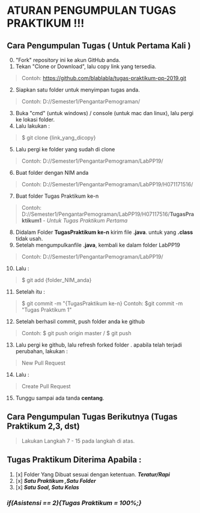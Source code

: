# ATURAN PENGUMPULAN TUGAS PRAKTIKUM !!!

## Cara Pengumpulan Tugas ( Untuk Pertama Kali )

0.  "Fork" repository ini ke akun GitHub anda. 
1.  Tekan "Clone or Download", lalu copy link yang tersedia.
>   Contoh: https://github.com/blablabla/tugas-praktikum-pp-2019.git
2.  Siapkan satu folder untuk menyimpan tugas anda.
>   Contoh: D://Semester1/PengantarPemograman/
3.  Buka "cmd" (untuk windows) / console (untuk mac dan linux), lalu pergi ke lokasi folder.
4.  Lalu lakukan :
>   $ git clone {link_yang_dicopy}
5.  Lalu pergi ke folder yang sudah di clone
>   Contoh: D://Semester1/PengantarPemograman/LabPP19/
6.  Buat folder dengan NIM anda
>   Contoh: D://Semester1/PengantarPemograman/LabPP19/H071171516/
7.  Buat folder Tugas Praktikum ke-n
>   Contoh: D://Semester1/PengantarPemograman/LabPP19/H07117516/**TugasPraktikum1** - *Untuk Tugas Praktikum Pertama*
8.  Didalam Folder **TugasPraktikum ke-n** kirim file **.java**. untuk yang **.class** tidak usah.
9.  Setelah mengumpulkanfile **.java**, kembali ke dalam folder LabPP19
>   Contoh: D://Semester1/PengantarPemograman/LabPP19/
10. Lalu :
>   $ git add {folder_NIM_anda}
11. Setelah itu :
>   $ git commit -m "{TugasPraktikum ke-n}
>   Contoh: $git commit -m "Tugas Praktikum 1"
12. Setelah berhasil commit, push folder anda ke github
>   Contoh: $ git push origin master / $ git push
13. Lalu pergi ke github, lalu refresh forked folder . apabila telah terjadi perubahan, lakukan :
>   New Pull Request
14. Lalu :
>   Create Pull Request
15. Tunggu sampai ada tanda **centang**.

## Cara Pengumpulan Tugas Berikutnya (Tugas Praktikum 2,3, dst)

>   Lakukan Langkah 7 - 15 pada langkah di atas.

## Tugas Praktikum Diterima Apabila :

1.  [x] Folder Yang Dibuat sesuai dengan ketentuan. **_Teratur/Rapi_**
2.  [x] **_Satu Praktikum ,Satu Folder_**
3.  [x] **_Satu Soal, Satu Kelas_**

### **_if(Asistensi == 2){Tugas Praktikum = 100%;}_** 


